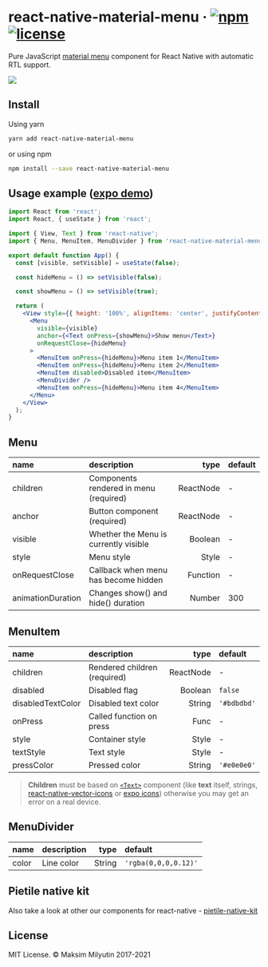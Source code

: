 # react-native-material-menu &middot; [![npm](https://img.shields.io/npm/v/react-native-material-menu.svg)](https://www.npmjs.com/package/react-native-material-menu) [![license](https://img.shields.io/npm/l/react-native-material-menu.svg)](https://github.com/mxck/react-native-material-menu/blob/master/LICENSE)

Pure JavaScript [material
menu](https://material.io/guidelines/components/menus.html) component for React
Native with automatic RTL support.

<img src="https://media.giphy.com/media/3ov9jUvQH4U82JGNRC/giphy.gif" />

## Install

Using yarn

```sh
yarn add react-native-material-menu
```

or using npm

```sh
npm install --save react-native-material-menu
```

## Usage example ([expo demo](https://snack.expo.io/@mxck/react-native-material-menu-demo))

```jsx
import React from 'react';
import React, { useState } from 'react';

import { View, Text } from 'react-native';
import { Menu, MenuItem, MenuDivider } from 'react-native-material-menu';

export default function App() {
  const [visible, setVisible] = useState(false);

  const hideMenu = () => setVisible(false);

  const showMenu = () => setVisible(true);

  return (
    <View style={{ height: '100%', alignItems: 'center', justifyContent: 'center' }}>
      <Menu
        visible={visible}
        anchor={<Text onPress={showMenu}>Show menu</Text>}
        onRequestClose={hideMenu}
      >
        <MenuItem onPress={hideMenu}>Menu item 1</MenuItem>
        <MenuItem onPress={hideMenu}>Menu item 2</MenuItem>
        <MenuItem disabled>Disabled item</MenuItem>
        <MenuDivider />
        <MenuItem onPress={hideMenu}>Menu item 4</MenuItem>
      </Menu>
    </View>
  );
}
```

## Menu

| name              | description                            |      type | default |
| :---------------- | :------------------------------------- | --------: | :------ |
| children          | Components rendered in menu (required) | ReactNode | -       |
| anchor            | Button component (required)            | ReactNode | -       |
| visible           | Whether the Menu is currently visible  |   Boolean | -       |
| style             | Menu style                             |     Style | -       |
| onRequestClose    | Callback when menu has become hidden   |  Function | -       |
| animationDuration | Changes show() and hide() duration     |    Number | 300     |

## MenuItem

| name              | description                  |      type | default     |
| :---------------- | :--------------------------- | --------: | :---------- |
| children          | Rendered children (required) | ReactNode | -           |
| disabled          | Disabled flag                |   Boolean | `false`     |
| disabledTextColor | Disabled text color          |    String | `'#bdbdbd'` |
| onPress           | Called function on press     |      Func | -           |
| style             | Container style              |     Style | -           |
| textStyle         | Text style                   |     Style | -           |
| pressColor        | Pressed color                |    String | `'#e0e0e0'` |

> **Children** must be based on [`<Text>`][text component] component (like **text** itself, strings, [react-native-vector-icons] or [expo icons]) otherwise you may get an error on a real device.

## MenuDivider

| name  | description |   type | default              |
| :---- | :---------- | -----: | :------------------- |
| color | Line color  | String | `'rgba(0,0,0,0.12)'` |

## Pietile native kit

Also take a look at other our components for react-native - [pietile-native-kit](https://github.com/pietile/pietile-native-kit)

## License

MIT License. © Maksim Milyutin 2017-2021

[text component]: https://facebook.github.io/react-native/docs/text.html
[react-native-vector-icons]: https://github.com/oblador/react-native-vector-icons
[expo icons]: https://docs.expo.io/versions/latest/guides/icons/
